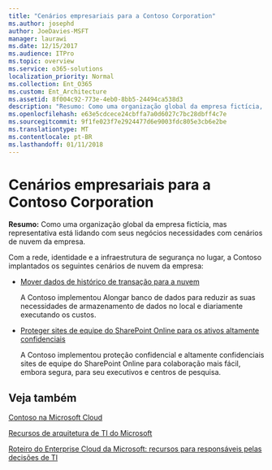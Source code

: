 ```yaml
---
title: "Cenários empresariais para a Contoso Corporation"
ms.author: josephd
author: JoeDavies-MSFT
manager: laurawi
ms.date: 12/15/2017
ms.audience: ITPro
ms.topic: overview
ms.service: o365-solutions
localization_priority: Normal
ms.collection: Ent_O365
ms.custom: Ent_Architecture
ms.assetid: 8f004c92-773e-4eb0-8bb5-24494ca538d3
description: "Resumo: Como uma organização global da empresa fictícia, mas representativa está lidando com seus negócios necessidades com cenários de nuvem da empresa."
ms.openlocfilehash: e63e5cdcece24cbffa7a0d6027c7bc28dbff4c7e
ms.sourcegitcommit: 9f1fe023f7e2924477d6e9003fdc805e3cb6e2be
ms.translationtype: MT
ms.contentlocale: pt-BR
ms.lasthandoff: 01/11/2018
---
```

# <a name="enterprise-scenarios-for-the-contoso-corporation"></a>Cenários empresariais para a Contoso Corporation

 **Resumo:** Como uma organização global da empresa fictícia, mas representativa está lidando com seus negócios necessidades com cenários de nuvem da empresa.
  
Com a rede, identidade e a infraestrutura de segurança no lugar, a Contoso implantados os seguintes cenários de nuvem da empresa:
  
- [Mover dados de histórico de transação para a nuvem](moving-historical-transaction-data-to-the-cloud.md)
    
    A Contoso implementou Alongar banco de dados para reduzir as suas necessidades de armazenamento de dados no local e diariamente executando os custos.
    
- [Proteger sites de equipe do SharePoint Online para os ativos altamente confidenciais](secure-sharepoint-online-team-sites-for-sensitive-and-highly-confidential-assets.md)
    
    A Contoso implementou proteção confidencial e altamente confidenciais sites de equipe do SharePoint Online para colaboração mais fácil, embora segura, para seu executivos e centros de pesquisa.
    
## <a name="see-also"></a>Veja também

[Contoso na Microsoft Cloud](contoso-in-the-microsoft-cloud.md)
  
[Recursos de arquitetura de TI do Microsoft](microsoft-cloud-it-architecture-resources.md)

[Roteiro do Enterprise Cloud da Microsoft: recursos para responsáveis pelas decisões de TI](https://sway.com/FJ2xsyWtkJc2taRD)



